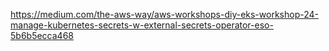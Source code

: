 


https://medium.com/the-aws-way/aws-workshops-diy-eks-workshop-24-manage-kubernetes-secrets-w-external-secrets-operator-eso-5b6b5ecca468

